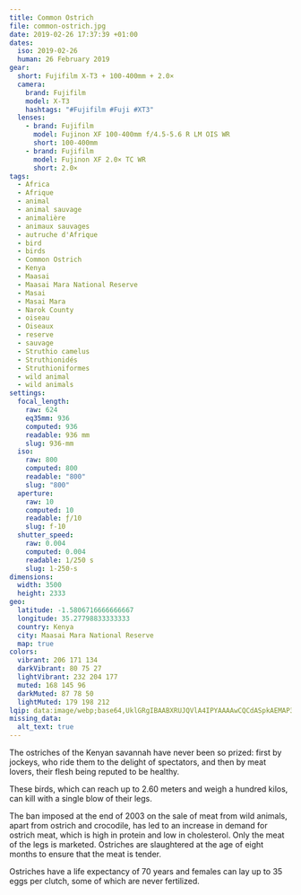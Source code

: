 ```yaml
---
title: Common Ostrich
file: common-ostrich.jpg
date: 2019-02-26 17:37:39 +01:00
dates:
  iso: 2019-02-26
  human: 26 February 2019
gear:
  short: Fujifilm X-T3 + 100-400mm + 2.0×
  camera:
    brand: Fujifilm
    model: X-T3
    hashtags: "#Fujifilm #Fuji #XT3"
  lenses:
    - brand: Fujifilm
      model: Fujinon XF 100-400mm f/4.5-5.6 R LM OIS WR
      short: 100-400mm
    - brand: Fujifilm
      model: Fujinon XF 2.0× TC WR
      short: 2.0×
tags:
  - Africa
  - Afrique
  - animal
  - animal sauvage
  - animalière
  - animaux sauvages
  - autruche d'Afrique
  - bird
  - birds
  - Common Ostrich
  - Kenya
  - Maasai
  - Maasai Mara National Reserve
  - Masai
  - Masai Mara
  - Narok County
  - oiseau
  - Oiseaux
  - reserve
  - sauvage
  - Struthio camelus
  - Struthionidés
  - Struthioniformes
  - wild animal
  - wild animals
settings:
  focal_length:
    raw: 624
    eq35mm: 936
    computed: 936
    readable: 936 mm
    slug: 936-mm
  iso:
    raw: 800
    computed: 800
    readable: "800"
    slug: "800"
  aperture:
    raw: 10
    computed: 10
    readable: ƒ/10
    slug: f-10
  shutter_speed:
    raw: 0.004
    computed: 0.004
    readable: 1/250 s
    slug: 1-250-s
dimensions:
  width: 3500
  height: 2333
geo:
  latitude: -1.5806716666666667
  longitude: 35.27798833333333
  country: Kenya
  city: Maasai Mara National Reserve
  map: true
colors:
  vibrant: 206 171 134
  darkVibrant: 80 75 27
  lightVibrant: 232 204 177
  muted: 168 145 96
  darkMuted: 87 78 50
  lightMuted: 179 198 212
lqip: data:image/webp;base64,UklGRgIBAABXRUJQVlA4IPYAAAAwCQCdASpkAEMAP3GqxFy0v7CsLrQKi/AuCWUA0nNT2mIbyyJzMaoxAiE3BswgLt9WacIPC3ZHRhovZPGqGyCX33W+EB7NRmLdidNsiNJ2bMNAAP7n40l07rKS4qwdME1tAzMEzGTuFSzNJWkoffNqtCY3LRJV/fEHUFn5WicUO4+2LF+BmGYkr10XSxnQrhSK0p4BoReu3vXpPYJYEVn23/7B9i9vYm6nCEgVQYXgmYnLkiRN6lwvF4lmzIPBvuOJVLwp1ER1ad7dXtN4SW/UyvltLuPSaHEA4YwuCyv44dgqMJYwnBsyUEAVzWYVYNmry2gqUAA=
missing_data:
  alt_text: true
---
```


The ostriches of the Kenyan savannah have never been so prized: first by jockeys, who ride them to the delight of spectators, and then by meat lovers, their flesh being reputed to be healthy.

These birds, which can reach up to 2.60 meters and weigh a hundred kilos, can kill with a single blow of their legs.

The ban imposed at the end of 2003 on the sale of meat from wild animals, apart from ostrich and crocodile, has led to an increase in demand for ostrich meat, which is high in protein and low in cholesterol. Only the meat of the legs is marketed. Ostriches are slaughtered at the age of eight months to ensure that the meat is tender.

Ostriches have a life expectancy of 70 years and females can lay up to 35 eggs per clutch, some of which are never fertilized.

